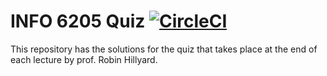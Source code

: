 # INFO 6205 Quiz [![CircleCI](https://dl.circleci.com/status-badge/img/gh/sydrawat01/INFO6205-Quiz/tree/master.svg?style=svg&circle-token=f2fd940d967e7d1982929a3e7af7512d517d0ee7)](https://dl.circleci.com/status-badge/redirect/gh/sydrawat01/INFO6205-Quiz/tree/master)

This repository has the solutions for the quiz that takes place at the end of each lecture by prof. Robin Hillyard.
